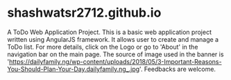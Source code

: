 # shashwatsr2712.github.io
A ToDo Web Application Project.
This is a basic web application project written using AngularJS framework.
It allows user to create and manage a ToDo list.
For more details, click on the Logo or go to 'About' in the navigation bar on the main page.
The source of image used in the banner is 'https://dailyfamily.ng/wp-content/uploads/2018/05/3-Important-Reasons-You-Should-Plan-Your-Day.dailyfamily.ng_.jpg'.
Feedbacks are welcome.

